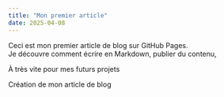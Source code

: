 ```yaml
---
title: "Mon premier article"
date: 2025-04-08
---
```


Ceci est mon premier article de blog sur GitHub Pages.  
Je découvre comment écrire en Markdown, publier du contenu, 

À très vite pour mes futurs projets 


Création de mon article de blog
